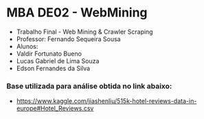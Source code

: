 # MBA DE02 - WebMining

- Trabalho Final - Web Mining & Crawler Scraping
- Professor: Fernando Sequeira Sousa
- Alunos:
- Valdir Fortunato Bueno
- Lucas Gabriel de Lima Souza
- Edson Fernandes da Silva


### Base utilizada para análise obtida no link abaixo:
- https://www.kaggle.com/jiashenliu/515k-hotel-reviews-data-in-europe#Hotel_Reviews.csv

